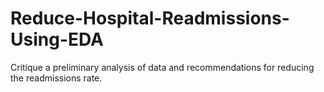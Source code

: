 # Reduce-Hospital-Readmissions-Using-EDA
Critique a preliminary analysis of data and recommendations for reducing the readmissions rate.
